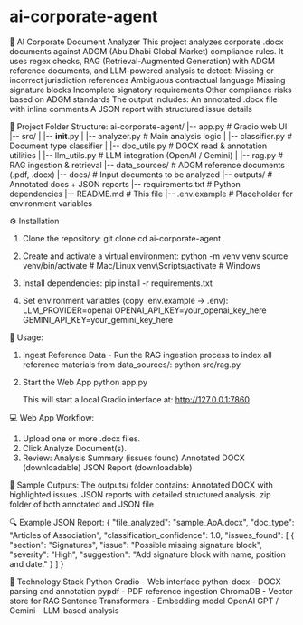 # ai-corporate-agent

🏢 AI Corporate Document Analyzer
This project analyzes corporate .docx documents against ADGM (Abu Dhabi Global Market) compliance rules.
It uses regex checks, RAG (Retrieval-Augmented Generation) with ADGM reference documents, and LLM-powered analysis to detect:
    Missing or incorrect jurisdiction  references
    Ambiguous contractual language
    Missing signature blocks
    Incomplete signatory requirements
    Other compliance risks based on ADGM standards
The output includes:
    An annotated .docx file with inline comments
    A JSON report with structured issue details


📂 Project Folder Structure:
ai-corporate-agent/
|-- app.py                   # Gradio web UI
|-- src/
|   |-- __init__.py
|   |-- analyzer.py          # Main analysis logic
|   |-- classifier.py        # Document type classifier
|   |-- doc_utils.py         # DOCX read & annotation utilities
|   |-- llm_utils.py         # LLM integration (OpenAI / Gemini)
|   |-- rag.py               # RAG ingestion & retrieval
|-- data_sources/            # ADGM reference documents (.pdf, .docx)
|-- docs/                    # Input documents to be analyzed
|-- outputs/                 # Annotated docs + JSON reports
|-- requirements.txt         # Python dependencies
|-- README.md                # This file
|-- .env.example             # Placeholder for environment variables


⚙️ Installation
1. Clone the repository:
    git clone <repo-url>
    cd ai-corporate-agent

2. Create and activate a virtual environment:
    python -m venv venv
    source venv/bin/activate     # Mac/Linux
    venv\Scripts\activate        # Windows

3. Install dependencies:
    pip install -r requirements.txt

4. Set environment variables (copy .env.example → .env):
    LLM_PROVIDER=openai
    OPENAI_API_KEY=your_openai_key_here
    GEMINI_API_KEY=your_gemini_key_here


📖 Usage:
1. Ingest Reference Data - Run the RAG ingestion process to index all reference materials from data_sources/:
    python src/rag.py

2. Start the Web App
    python app.py

    This will start a local Gradio interface at: http://127.0.0.1:7860


💻 Web App Workflow:
1. Upload one or more .docx files.
2. Click Analyze Document(s).
3. Review:
    Analysis Summary (issues found)
    Annotated DOCX (downloadable)
    JSON Report (downloadable)

📂 Sample Outputs:
The outputs/ folder contains:
    Annotated DOCX with highlighted issues.
    JSON reports with detailed structured analysis.
    zip folder of both annotated and JSON file


🔍 Example JSON Report:
{
  "file_analyzed": "sample_AoA.docx",
  "doc_type": "Articles of Association",
  "classification_confidence": 1.0,
  "issues_found": [
    {
      "section": "Signatures",
      "issue": "Possible missing signature block",
      "severity": "High",
      "suggestion": "Add signature block with name, position and date."
    }
  ]
}


🧠 Technology Stack
Python
Gradio - Web interface
python-docx - DOCX parsing and annotation
pypdf - PDF reference ingestion
ChromaDB - Vector store for RAG
Sentence Transformers - Embedding model
OpenAI GPT / Gemini - LLM-based analysis
